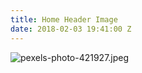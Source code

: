 ```yaml
---
title: Home Header Image
date: 2018-02-03 19:41:00 Z
---
```


![pexels-photo-421927.jpeg](/uploads/pexels-photo-421927.jpeg)